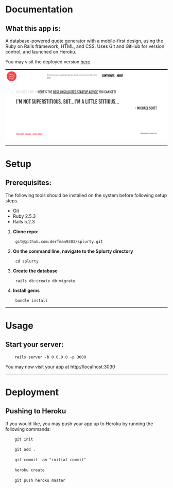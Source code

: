 # Documentation

## What this app is:

A database-powered quote generator with a mobile-first design, using the Ruby on Rails framework, HTML, and CSS. Uses Git and GitHub for version control, and launched on Heroku.

You may visit the deployed version [here](https://flixter-frederic-hodges.herokuapp.com/).

![Splurty app screenshot](app/assets/images/splurty.PNG "Splurty app screenshot")

***
# Setup

## Prerequisites:
 
 The following tools should be installed on the system before following setup steps.
 
  - Git
  - Ruby 2.5.3
  - Rails 5.2.3
  
1. **Clone repo:**
       
        git@github.com:derfman9303/splurty.git
        
2. **On the command line, navigate to the Splurty directory**
        
        cd splurty

3. **Create the database**
        
        rails db:create db:migrate
        
4. **Install gems**
        
        bundle install

***
# Usage

## Start your server:

        rails server -b 0.0.0.0 -p 3000

You may now visit your app at http://localhost:3030


***
# Deployment

## Pushing to Heroku

If you would like, you may push your app up to Heroku by running the following commands:

        git init
        
        git add .
        
        git commit -am "initial commit"
        
        heroku create
        
        git push heroku master
 

